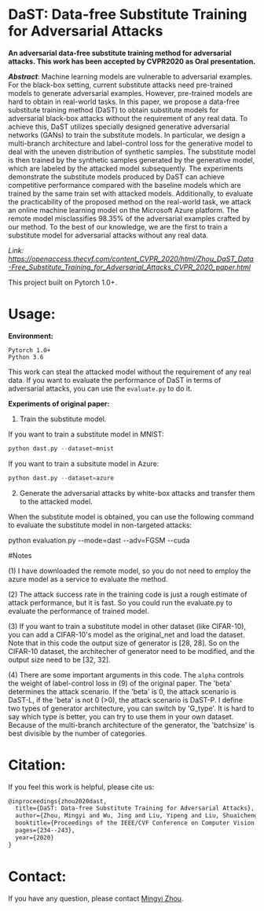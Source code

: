 # DaST: Data-free Substitute Training for Adversarial Attacks
**An adversarial data-free substitute training method for adversarial attacks.
This work has been accepted by CVPR2020 as Oral presentation.**

***Abstract***: Machine learning models are vulnerable to adversarial examples. For the black-box setting, current substitute attacks need pre-trained models to generate adversarial examples. However, pre-trained models are hard to obtain in real-world tasks. In this paper, we propose a data-free substitute training method (DaST) to obtain substitute models for adversarial black-box attacks without the requirement of any real data. To achieve this, DaST utilizes specially designed generative adversarial networks (GANs) to train the substitute models. In particular, we design a multi-branch architecture and label-control loss for the generative model to deal with the uneven distribution of synthetic samples. The substitute model is then trained by the synthetic samples generated by the generative model, which are labeled by the attacked model subsequently. The experiments demonstrate the substitute models produced by DaST can achieve competitive performance compared with the baseline models which are trained by the same train set with attacked models. Additionally, to evaluate the practicability of the proposed method on the real-world task, we attack an online machine learning model on the Microsoft Azure platform. The remote model misclassifies 98.35% of the adversarial examples crafted by our method. To the best of our knowledge, we are the first to train a substitute model for adversarial attacks without any real data.

*Link: https://openaccess.thecvf.com/content_CVPR_2020/html/Zhou_DaST_Data-Free_Substitute_Training_for_Adversarial_Attacks_CVPR_2020_paper.html*

This project built on Pytorch 1.0+.

# Usage:

**Environment:**

`Pytorch 1.0+`\
`Python 3.6`

This work can steal the attacked model without the requirement of any real data. If you want to evaluate the performance of DaST in terms of adversarial attacks, you can use the `evaluate.py` to do it.

**Experiments of original paper:**

1. Train the substitute model.

If you want to train a substitute model in MNIST:

```python
python dast.py --dataset=mnist
```

If you want to train a subsitute model in Azure:
```python
python dast.py --dataset=azure
```

2. Generate the adversarial attacks by white-box attacks and transfer them to the attacked model.

When the substitute model is obtained, you can use the following command to evaluate the substitute model in non-targeted attacks:

python evaluation.py --mode=dast --adv=FGSM --cuda



#Notes

(1) I have downloaded the remote model, so you do not need to employ the azure model as a service to evaluate the method.

(2) The attack success rate in the training code is just a rough estimate of attack performance, but it is fast. So you could run the evaluate.py to evaluate the performance of trained model.

(3) If you want to train a substitute model in other dataset (like CIFAR-10), you can add a CIFAR-10's model as the original_net and load the dataset. Note that in this code the output size of generator is [28, 28]. So on the CIFAR-10 dataset, the architecher of generator need to be modified, and the output size need to be [32, 32].

(4) There are some important arguments in this code. The `alpha` controls the weight of label-control loss in (9) of the original paper. The 'beta' determines the attack scenario. If the 'beta' is 0, the attack scenario is DaST-L, if the 'beta' is not 0 (>0), the attack scenario is DaST-P. I define two types of generator architecture, you can switch by 'G_type'. It is hard to say which type is better, you can try to use them in your own dataset. Because of the multi-branch architecture of the generator, the 'batchsize' is best divisible by the number of categories.

# Citation:
If you feel this work is helpful, please cite us:
```latex
@inproceedings{zhou2020dast,
  title={DaST: Data-free Substitute Training for Adversarial Attacks},
  author={Zhou, Mingyi and Wu, Jing and Liu, Yipeng and Liu, Shuaicheng and Zhu, Ce},
  booktitle={Proceedings of the IEEE/CVF Conference on Computer Vision and Pattern Recognition},
  pages={234--243},
  year={2020}
}
```

# Contact:
If you have any question, please contact [Mingyi Zhou](zhoumingyi@std.uestc.edu.cn).
